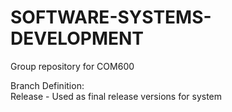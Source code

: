 # SOFTWARE-SYSTEMS-DEVELOPMENT
Group repository for COM600

Branch Definition:</br>
Release - Used as final release versions for system
